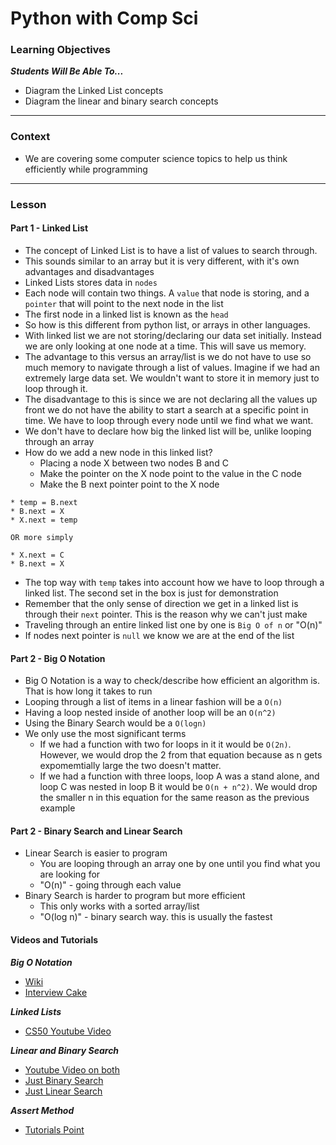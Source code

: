 # Python with Comp Sci

### Learning Objectives
***Students Will Be Able To...***

* Diagram the Linked List concepts
* Diagram the linear and binary search concepts

---
### Context

* We are covering some computer science topics to help us think efficiently while programming

---

### Lesson

#### Part 1 - Linked List

* The concept of Linked List is to have a list of values to search through. 
* This sounds similar to an array but it is very different, with it's own advantages and disadvantages
* Linked Lists stores data in `nodes`
* Each node will contain two things. A `value` that node is storing, and a `pointer` that will point to the next node in the list
* The first node in a linked list is known as the `head`
* So how is this different from python list, or arrays in other languages. 
* With linked list we are not storing/declaring our data set initially. Instead we are only looking at one node at a time. This will save us memory. 
* The advantage to this versus an array/list is we do not have to use so much memory to navigate through a list of values. Imagine if we had an extremely large data set. We wouldn't want to store it in memory just to loop through it. 
* The disadvantage to this is since we are not declaring all the values up front we do not have the ability to start a search at a specific point in time. We have to loop through every node until we find what we want. 
* We don't have to declare how big the linked list will be, unlike looping through an array
* How do we add a new node in this linked list? 
	* Placing a node X between two nodes B and C
	* Make the pointer on the X node point to the value in the C node 
	* Make the B next pointer point to the X node

```
* temp = B.next
* B.next = X
* X.next = temp

OR more simply

* X.next = C
* B.next = X
```
* The top way with `temp` takes into account how we have to loop through a linked list. The second set in the box is just for demonstration
* Remember that the only sense of direction we get in a linked list is through their `next` pointer. This is the reason why we can't just make 
* Traveling through an entire linked list one by one is `Big O of n` or "O(n)"
* If nodes next pointer is `null` we know we are at the end of the list


#### Part 2 - Big O Notation

* Big O Notation is a way to check/describe how efficient an algorithm is. That is how long it takes to run
* Looping through a list of items in a linear fashion will be a `O(n)`
* Having a loop nested inside of another loop will be an `O(n^2)`
* Using the Binary Search would be a `O(logn)`
* We only use the most significant terms
	* If we had a function with two for loops in it it would be `O(2n)`. However, we would drop the 2 from that equation because as n gets expomemtially large the two doesn't matter. 
	* If we had a function with three loops, loop A was a stand alone, and loop C was nested in loop B it would be `O(n + n^2)`. We would drop the smaller n in this equation for the same reason as the previous example

#### Part 2 - Binary Search and Linear Search

* Linear Search is easier to program
	* You are looping through an array one by one until you find what you are looking for
	* "O(n)" - going through each value
* Binary Search is harder to program but more efficient
	* This only works with a sorted array/list	
	* "O(log n)" - binary search way. this is usually the fastest 


#### Videos and Tutorials

***Big O Notation***

* [Wiki](https://en.wikipedia.org/wiki/Binary_search_algorithm)
* [Interview Cake](https://www.interviewcake.com/article/python/big-o-notation-time-and-space-complexity)

***Linked Lists***

* [CS50 Youtube Video](https://www.youtube.com/watch?v=5nsKtQuT6E8)

***Linear and Binary Search***

* [Youtube Video on both](https://www.youtube.com/watch?v=wNVCJj642n4)
* [Just Binary Search](https://www.youtube.com/watch?v=JQhciTuD3E8)
* [Just Linear Search](https://www.youtube.com/watch?v=iwo5WAldDks)

***Assert Method***

* [Tutorials Point](http://www.tutorialspoint.com/python/assertions_in_python.htm)



